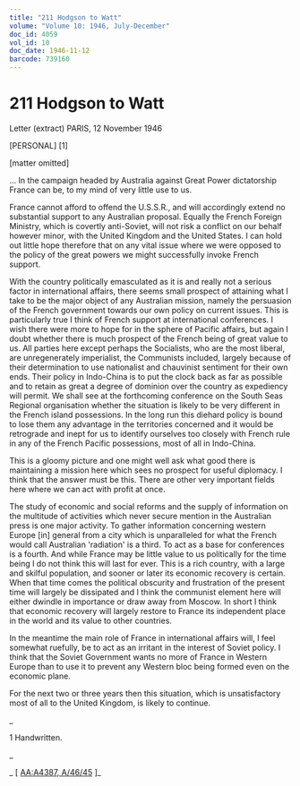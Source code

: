 ```yaml
---
title: "211 Hodgson to Watt"
volume: "Volume 10: 1946, July-December"
doc_id: 4059
vol_id: 10
doc_date: 1946-11-12
barcode: 739160
---
```


# 211 Hodgson to Watt

Letter (extract) PARIS, 12 November 1946

[PERSONAL] [1]

[matter omitted]

... In the campaign headed by Australia against Great Power dictatorship France can be, to my mind of very little use to us.

France cannot afford to offend the U.S.S.R., and will accordingly extend no substantial support to any Australian proposal. Equally the French Foreign Ministry, which is covertly anti-Soviet, will not risk a conflict on our behalf however minor, with the United Kingdom and the United States. I can hold out little hope therefore that on any vital issue where we were opposed to the policy of the great powers we might successfully invoke French support.

With the country politically emasculated as it is and really not a serious factor in international affairs, there seems small prospect of attaining what I take to be the major object of any Australian mission, namely the persuasion of the French government towards our own policy on current issues. This is particularly true I think of French support at international conferences. I wish there were more to hope for in the sphere of Pacific affairs, but again I doubt whether there is much prospect of the French being of great value to us. All parties here except perhaps the Socialists, who are the most liberal, are unregenerately imperialist, the Communists included, largely because of their determination to use nationalist and chauvinist sentiment for their own ends. Their policy in Indo-China is to put the clock back as far as possible and to retain as great a degree of dominion over the country as expediency will permit. We shall see at the forthcoming conference on the South Seas Regional organisation whether the situation is likely to be very different in the French island possessions. In the long run this diehard policy is bound to lose them any advantage in the territories concerned and it would be retrograde and inept for us to identify ourselves too closely with French rule in any of the French Pacific possessions, most of all in Indo-China.

This is a gloomy picture and one might well ask what good there is maintaining a mission here which sees no prospect for useful diplomacy. I think that the answer must be this. There are other very important fields here where we can act with profit at once.

The study of economic and social reforms and the supply of information on the multitude of activities which never secure mention in the Australian press is one major activity. To gather information concerning western Europe [in] general from a city which is unparalleled for what the French would call Australian 'radiation' is a third. To act as a base for conferences is a fourth. And while France may be little value to us politically for the time being I do not think this will last for ever. This is a rich country, with a large and skilful population, and sooner or later its economic recovery is certain. When that time comes the political obscurity and frustration of the present time will largely be dissipated and I think the communist element here will either dwindle in importance or draw away from Moscow. In short I think that economic recovery will largely restore to France its independent place in the world and its value to other countries.

In the meantime the main role of France in international affairs will, I feel somewhat ruefully, be to act as an irritant in the interest of Soviet policy. I think that the Soviet Government wants no more of France in Western Europe than to use it to prevent any Western bloc being formed even on the economic plane.

For the next two or three years then this situation, which is unsatisfactory most of all to the United Kingdom, is likely to continue.

_

1 Handwritten.

_

_ [ [AA:A4387, A/46/45](http://www.naa.gov.au/cgi-bin/Search?O=I&Number=739160) ]_
